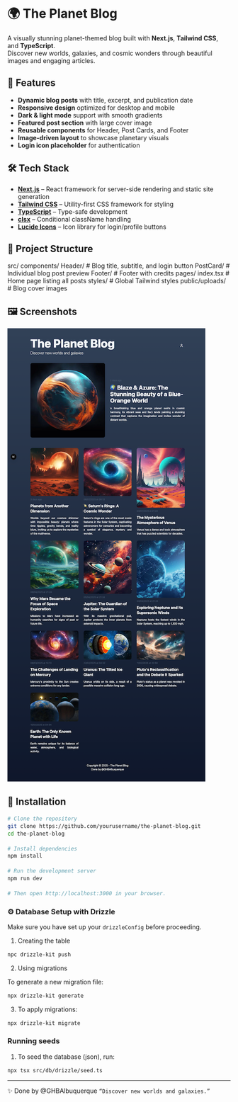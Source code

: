 # 🌍 The Planet Blog

A visually stunning planet-themed blog built with **Next.js**, **Tailwind CSS**, and **TypeScript**.  
Discover new worlds, galaxies, and cosmic wonders through beautiful images and engaging articles.

## 🚀 Features

- **Dynamic blog posts** with title, excerpt, and publication date
- **Responsive design** optimized for desktop and mobile
- **Dark & light mode** support with smooth gradients
- **Featured post section** with large cover image
- **Reusable components** for Header, Post Cards, and Footer
- **Image-driven layout** to showcase planetary visuals
- **Login icon placeholder** for authentication

## 🛠️ Tech Stack

- **[Next.js](https://nextjs.org/)** – React framework for server-side rendering and static site generation
- **[Tailwind CSS](https://tailwindcss.com/)** – Utility-first CSS framework for styling
- **[TypeScript](https://www.typescriptlang.org/)** – Type-safe development
- **[clsx](https://github.com/lukeed/clsx)** – Conditional className handling
- **[Lucide Icons](https://lucide.dev/icons/)** – Icon library for login/profile buttons

## 📂 Project Structure

src/
components/
Header/ # Blog title, subtitle, and login button
PostCard/ # Individual blog post preview
Footer/ # Footer with credits
pages/
index.tsx # Home page listing all posts
styles/ # Global Tailwind styles
public/uploads/ # Blog cover images

## 🖼️ Screenshots

![Screenshot of The Planet Blog](./misc/landing_page.png)

## 🔧 Installation

```bash
# Clone the repository
git clone https://github.com/yourusername/the-planet-blog.git
cd the-planet-blog

# Install dependencies
npm install

# Run the development server
npm run dev

# Then open http://localhost:3000 in your browser.
```

### ⚙️ Database Setup with Drizzle

Make sure you have set up your `drizzleConfig` before proceeding.

1. Creating the table

```bash
npc drizzle-kit push
```

2. Using migrations

To generate a new migration file:

```bash
npx drizzle-kit generate
```

3. To apply migrations:

```bash
npx drizzle-kit migrate
```

### Running seeds

1. To seed the database (json), run:

```bash
npx tsx src/db/drizzle/seed.ts
```

---

✨ Done by @GHBAlbuquerque
`“Discover new worlds and galaxies.”`
